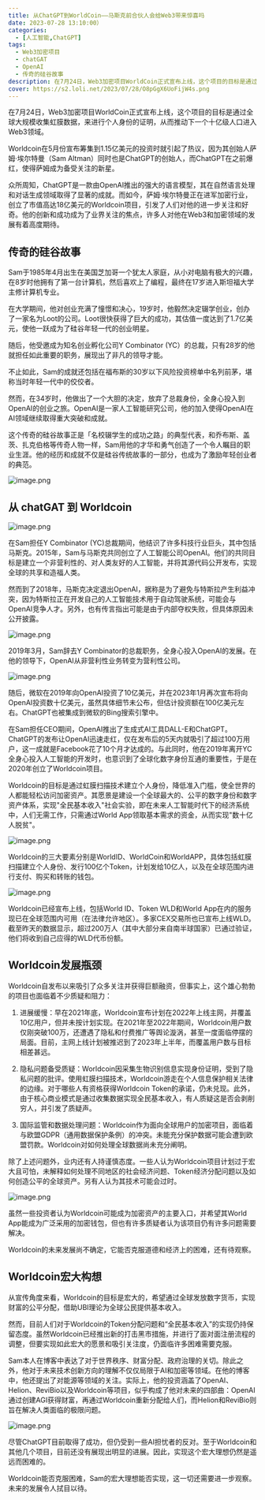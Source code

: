 ```yaml
---
title: 从ChatGPT到WorldCoin——马斯克前合伙人会给Web3带来惊喜吗
date: 2023-07-28 13:10:00）
categories:
  - [人工智能,ChatGPT]
tags:
  - Web3加密项目
  - chatGAT
  - OpenAI
  - 传奇的硅谷故事
description: 在7月24日，Web3加密项目WorldCoin正式宣布上线，这个项目的目标是通过全球大规模收集虹膜数据，来进行个人身份的证明，从而推动下一个十亿级人口进入Web3领域。
cover: https://s2.loli.net/2023/07/28/O8pGgX6UoFijW4s.png
---
```

在7月24日，Web3加密项目WorldCoin正式宣布上线，这个项目的目标是通过全球大规模收集虹膜数据，来进行个人身份的证明，从而推动下一个十亿级人口进入Web3领域。

Worldcoin在5月份宣布筹集到1.15亿美元的投资时就引起了热议，因为其创始人萨姆·埃尔特曼（Sam Altman）同时也是ChatGPT的创始人，而ChatGPT在之前爆红，使得萨姆成为备受关注的新星。

众所周知，ChatGPT是一款由OpenAI推出的强大的语言模型，其在自然语言处理和对话生成领域取得了显著的成就。而如今，萨姆·埃尔特曼正在进军加密行业，创立了市值高达18亿美元的Worldcoin项目，引发了人们对他的进一步关注和好奇。他的创新和成功成为了业界关注的焦点，许多人对他在Web3和加密领域的发展有着高度期待。

## 传奇的硅谷故事

Sam于1985年4月出生在美国芝加哥一个犹太人家庭，从小对电脑有极大的兴趣，在8岁时他拥有了第一台计算机，然后喜欢上了编程，最终在17岁进入斯坦福大学主修计算机专业。

在大学期间，他对创业充满了憧憬和决心，19岁时，他毅然决定辍学创业，创办了一家名为Loot的公司。Loot很快获得了巨大的成功，其估值一度达到了1.7亿美元，使他一跃成为了硅谷年轻一代的创业明星。

随后，他受邀成为知名创业孵化公司Y Combinator (YC）的总裁，只有28岁的他就担任如此重要的职务，展现出了非凡的领导才能。

不止如此，Sam的成就还包括在福布斯的30岁以下风险投资榜单中名列前茅，堪称当时年轻一代中的佼佼者。

然而，在34岁时，他做出了一个大胆的决定，放弃了总裁身份，全身心投入到OpenAI的创业之旅。OpenAI是一家人工智能研究公司，他的加入使得OpenAI在AI领域继续取得重大突破和成就。

这个传奇的硅谷故事正是「名校辍学生的成功之路」的典型代表，和乔布斯、盖茨、扎克伯格等传奇人物一样，Sam用他的才华和勇气创造了一个令人瞩目的职业生涯。他的经历和成就不仅是硅谷传统故事的一部分，也成为了激励年轻创业者的典范。

![image.png](https://s2.loli.net/2023/07/28/OxyGQi2EhAFSkDM.png)

## 从 chatGAT 到 Worldcoin

![image.png](https://s2.loli.net/2023/07/28/etLymSpDMnkT4UP.png)

在Sam担任Y Combinator (YC)总裁期间，他结识了许多科技行业巨头，其中包括马斯克。2015年，Sam与马斯克共同创立了人工智能公司OpenAI。他们的共同目标是建立一个非营利性的、对人类友好的人工智能，并将其源代码公开发布，实现全球的共享和造福人类。

然而到了2018年，马斯克决定退出OpenAI，据称是为了避免与特斯拉产生利益冲突，因为特斯拉正在开发自己的人工智能技术用于自动驾驶系统，可能会与OpenAI竞争人才。另外，也有传言指出可能是由于内部夺权失败，但具体原因未公开披露。

![image.png](https://s2.loli.net/2023/07/28/Kue2LzAWPUiSVTR.png)

2019年3月，Sam辞去Y Combinator的总裁职务，全身心投入OpenAI的发展。在他的领导下，OpenAI从非营利性业务转变为营利性公司。

![image.png](https://s2.loli.net/2023/07/28/WRzwq92bcYOSpjl.png)

随后，微软在2019年向OpenAI投资了10亿美元，并在2023年1月再次宣布将向OpenAI投资数十亿美元，虽然具体细节未公布，但估计投资额在100亿美元左右。ChatGPT也被集成到微软的Bing搜索引擎中。

在Sam担任CEO期间，OpenAI推出了生成式AI工具DALL-E和ChatGPT。ChatGPT的发布让OpenAI迅速走红，仅在发布后的5天内就吸引了超过100万用户，这一成就是Facebook花了10个月才达成的。与此同时，他在2019年离开YC全身心投入人工智能的开发时，也意识到了全球化数字身份互通的重要性，于是在2020年创立了Worldcoin项目。

Worldcoin的目标是通过虹膜扫描技术建立个人身份，降低准入门槛，使全世界的人都能轻松访问加密资产。其愿景是建设一个全球最大的、公平的数字身份和数字资产体系，实现"全民基本收入"社会实验，即在未来人工智能时代下的经济系统中，人们无需工作，只需通过World App领取基本需求的资金，从而实现"数十亿人脱贫"。

![image.png](https://s2.loli.net/2023/07/28/4XYoI69s2AnBJwe.png)

Worldcoin的三大要素分别是WorldID、WorldCoin和WorldAPP，具体包括虹膜扫描建立个人身份、发行100亿个Token，计划发给10亿人，以及在全球范围内进行支付、购买和转账的钱包。

![image.png](https://s2.loli.net/2023/07/28/AhRXi6crjlL7b8s.png)

Worldcoin已经宣布上线，包括World ID、Token WLD和World App在内的服务现已在全球范围内可用（在法律允许地区）。多家CEX交易所也已宣布上线WLD。截至昨天的数据显示，超过200万人（其中大部分来自南半球国家）已通过验证，他们将收到自己应得的WLD代币份额。

## Worldcoin发展瓶颈

Worldcoin自发布以来吸引了众多关注并获得巨额融资，但事实上，这个雄心勃勃的项目也面临着不少质疑和阻力：

1. 进展缓慢：早在2021年底，Worldcoin宣布计划在2022年上线主网，并覆盖10亿用户，但并未按计划实现。在2021年至2022年期间，Worldcoin用户数仅刚突破100万，还遭遇了隐私和付费推广等舆论漩涡，甚至一度面临停摆的局面。目前，主网上线计划被推迟到了2023年上半年，而覆盖用户数与目标相差甚远。

2. 隐私问题备受质疑：Worldcoin因采集生物识别信息实现身份证明，受到了隐私问题的批评。使用虹膜扫描技术，Worldcoin游走在个人信息保护相关法律的边缘。对于哪些人有资格获得Worldcoin Token的承诺，仍未兑现。此外，由于核心商业模式是通过收集数据实现全民基本收入，有人质疑这是否会剥削穷人，并引发了质疑声。

3. 国际监管和数据处理问题：Worldcoin作为面向全球用户的加密项目，面临着与欧盟GDPR（通用数据保护条例）的冲突。未能充分保护数据可能会遭到欧盟罚款。Worldcoin对如何处理全球数据尚未充分阐明。

除了上述问题外，业内还有人持谨慎态度。一些人认为Worldcoin项目计划过于宏大且可怕，未解释如何处理不同地区的社会经济问题、Token经济分配问题以及如何创造公平的全球资产。另有人认为其技术可能会过时。

![image.png](https://s2.loli.net/2023/07/28/7Or3mifHMqURhTn.png)

虽然一些投资者认为Worldcoin可能成为加密资产的主要入口，并希望其World App能成为广泛采用的加密钱包，但也有许多质疑者认为该项目仍有许多问题需要解决。

Worldcoin的未来发展尚不确定，它能否克服道德和经济上的困难，还有待观察。

## Worldcoin宏大构想

从宣传角度来看，Worldcoin的目标是宏大的，希望通过全球发放数字货币，实现财富的公平分配，借助UBI理论为全球公民提供基本收入。

然而，目前人们对于Worldcoin的Token分配问题和“全民基本收入”的实现仍持保留态度。虽然Worldcoin已经推出新的打击黑市措施，并进行了面对面注册流程的调整，但要实现如此宏大的愿景和吸引关注度，仍面临许多困难需要克服。

Sam本人在博客中表达了对于世界秩序、财富分配、政府治理的关切。除此之外，他对于未来技术创新方向的理解不仅仅局限于AI和加密等领域。在他的博客中，他还提出了对能源等领域的关注。实际上，他的投资涵盖了OpenAI、Helion、ReviBio以及Worldcoin等项目，似乎构成了他对未来的四部曲：OpenAI通过创建AGI获得财富，再通过Worldcoin重新分配给人们，而Helion和ReviBio则旨在解决人类面临的极限问题。

![image.png](https://s2.loli.net/2023/07/28/1uzpaq5DdlBKb7I.png)

尽管ChatGPT目前取得了成功，但仍受到一些AI担忧者的反对。至于Worldcoin和其他几个项目，目前还没有展现出明显的进展。因此，实现这个宏大理想仍然是遥远而困难的。

Worldcoin能否克服困难，Sam的宏大理想能否实现，这一切还需要进一步观察。未来的发展令人拭目以待。




